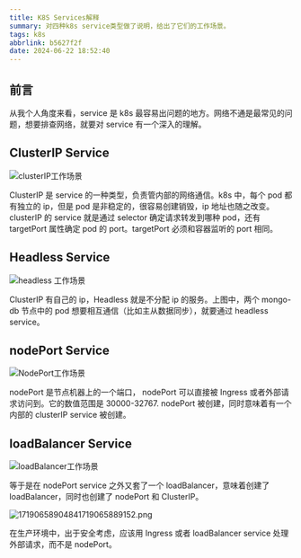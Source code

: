 ```yaml
---
title: K8S Services解释
summary: 对四种k8s service类型做了说明，给出了它们的工作场景。
tags: k8s
abbrlink: b5627f2f
date: 2024-06-22 18:52:40
---
```


## 前言

从我个人角度来看，service 是 k8s 最容易出问题的地方。网络不通是最常见的问题，想要排查网络，就要对 service 有一个深入的理解。

## ClusterIP Service

![clusterIP工作场景](https://cdn.jsdelivr.net/gh/li199-code/blog-imgs@main/17190591816891719059180297.png)

ClusterIP 是 service 的一种类型，负责管内部的网络通信。k8s 中，每个 pod 都有独立的 ip，但是 pod 是非稳定的，很容易创建销毁，ip 地址也随之改变。clusterIP 的 service 就是通过 selector 确定请求转发到哪种 pod，还有 targetPort 属性确定 pod 的 port。targetPort 必须和容器监听的 port 相同。

## Headless Service

![headless 工作场景](https://cdn.jsdelivr.net/gh/li199-code/blog-imgs@main/17190647224751719064721585.png)

ClusterIP 有自己的 ip，Headless 就是不分配 ip 的服务。上图中，两个 mongo-db 节点中的 pod 想要相互通信（比如主从数据同步），就要通过 headless service。

## nodePort Service

![NodePort工作场景](https://cdn.jsdelivr.net/gh/li199-code/blog-imgs@main/17190651734751719065172873.png)

nodePort 是节点机器上的一个端口， nodePort 可以直接被 Ingress 或者外部请求访问到。它的数值范围是 30000-32767. nodePort 被创建，同时意味着有一个内部的 clusterIP service 被创建。

## loadBalancer Service

![loadBalancer工作场景](https://cdn.jsdelivr.net/gh/li199-code/blog-imgs@main/17190655884871719065587171.png)

等于是在 nodePort service 之外又套了一个 loadBalancer，意味着创建了 loadBalancer，同时也创建了 nodePort 和 ClusterIP。

![17190658904841719065889152.png](https://cdn.jsdelivr.net/gh/li199-code/blog-imgs@main/17190658904841719065889152.png)

在生产环境中，出于安全考虑，应该用 Ingress 或者 loadBalancer service 处理外部请求，而不是 nodePort。
